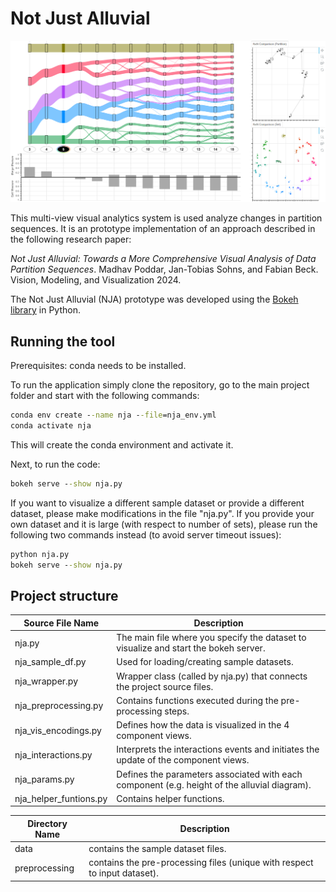 # Not Just Alluvial

![Illustrating Not Just Alluvial by depicting different clustering results obtained by varying the number of clusters in k-means.](teaser.PNG "Not Just Alluvial - Teaser Figure")

This multi-view visual analytics system is used analyze changes in partition sequences. It is an prototype implementation of an approach described in the following research paper:

*Not Just Alluvial: Towards a More Comprehensive Visual Analysis of Data Partition Sequences*. Madhav Poddar, Jan-Tobias Sohns, and Fabian Beck. Vision, Modeling, and Visualization 2024.

The Not Just Alluvial (NJA) prototype was developed using the [Bokeh library](https://bokeh.pydata.org/en/latest/) in Python.

## Running the tool

Prerequisites: conda needs to be installed.

To run the application simply clone the repository, go to the main project folder and start with the following commands:

```cmd
conda env create --name nja --file=nja_env.yml
conda activate nja
```

This will create the conda environment and activate it.

Next, to run the code: 

```cmd
bokeh serve --show nja.py
```

If you want to visualize a different sample dataset or provide a different dataset, please make modifications in the file "nja.py". If you provide your own dataset and it is large (with respect to number of sets), please run the following two commands instead (to avoid server timeout issues):

```cmd
python nja.py
bokeh serve --show nja.py
```

## Project structure

| Source File Name         | Description                                                                                    |
|--------------------------|------------------------------------------------------------------------------------------------|
| nja.py                   | The main file where you specify the dataset to visualize and start the bokeh server.           |
| nja_sample_df.py         | Used for loading/creating sample datasets.                                                     |
| nja_wrapper.py           | Wrapper class (called by nja.py) that connects the project source files.                       |
| nja_preprocessing.py     | Contains functions executed during the pre-processing steps.                                   |
| nja_vis_encodings.py     | Defines how the data is visualized in the 4 component views.                                   |
| nja_interactions.py      | Interprets the interactions events and initiates the update of the component views.            |
| nja_params.py            | Defines the parameters associated with each component (e.g. height of the alluvial diagram).   |
| nja_helper_funtions.py   | Contains helper functions.                                                                     |


| Directory Name           | Description                                                                                    |
|--------------------------|------------------------------------------------------------------------------------------------|
| data                     | contains the sample dataset files.                                                             |
| preprocessing            | contains the pre-processing files (unique with respect to input dataset).                      | 


